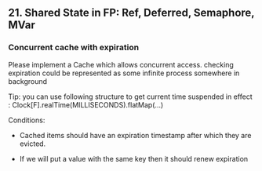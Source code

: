 ## 21. Shared State in FP: Ref, Deferred, Semaphore, MVar

### Concurrent cache with expiration

Please implement a Cache which allows concurrent access.
checking expiration could be represented as some infinite process somewhere in background

Tip: you can use following structure to get current time suspended in effect : Clock[F].realTime(MILLISECONDS).flatMap(...)

Conditions:

- Cached items should have an expiration timestamp after which they are evicted.

- If we will put a value with the same key then it should renew expiration
